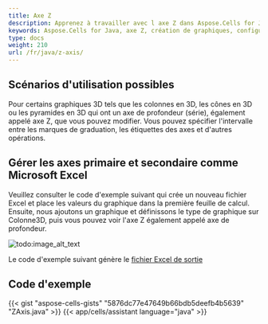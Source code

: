 ```yaml
---
title: Axe Z
description: Apprenez à travailler avec l axe Z dans Aspose.Cells for Java. Notre guide vous aidera à comprendre comment configurer et personnaliser l axe Z, y compris son échelle et ses étiquettes, pour améliorer vos graphiques.
keywords: Aspose.Cells for Java, axe Z, création de graphiques, configuration, personnalisation, échelle, étiquettes.
type: docs
weight: 210
url: /fr/java/z-axis/
---
```


## **Scénarios d'utilisation possibles**
Pour certains graphiques 3D tels que les colonnes en 3D, les cônes en 3D ou les pyramides en 3D qui ont un axe de profondeur (série), également appelé axe Z, que vous pouvez modifier. Vous pouvez spécifier l'intervalle entre les marques de graduation, les étiquettes des axes et d'autres opérations.
## **Gérer les axes primaire et secondaire comme Microsoft Excel**
Veuillez consulter le code d'exemple suivant qui crée un nouveau fichier Excel et place les valeurs du graphique dans la première feuille de calcul. Ensuite, nous ajoutons un graphique et définissons le type de graphique sur Colonne3D, puis vous pouvez voir l'axe Z également appelé axe de profondeur. 

![todo:image_alt_text](excel.png)

Le code d'exemple suivant génère le [fichier Excel de sortie](ZAxis.xlsx)

## **Code d'exemple**
{{< gist "aspose-cells-gists" "5876dc77e47649b66bdb5deefb4b5639" "ZAxis.java" >}}
{{< app/cells/assistant language="java" >}}
